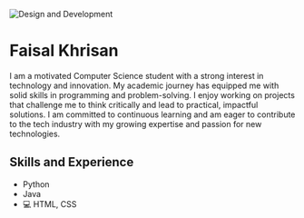 ![Design and Development]("C:\Users\faisa\Downloads\1723001281042.jpeg")

# Faisal Khrisan 
I am a motivated Computer Science student with a strong interest in technology and innovation. My academic journey has equipped me with solid skills in programming and problem-solving. I enjoy working on projects that challenge me to think critically and lead to practical, impactful solutions. I am committed to continuous learning and am eager to contribute to the tech industry with my growing expertise and passion for new technologies.

## Skills and Experience
* Python
* Java
* 💻 HTML, CSS
